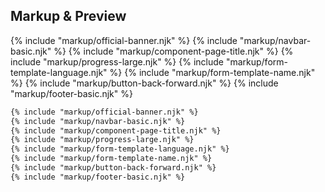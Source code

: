 ﻿## Markup & Preview

{% include "markup/official-banner.njk" %}
{% include "markup/navbar-basic.njk" %}
{% include "markup/component-page-title.njk" %}
{% include "markup/progress-large.njk" %}
{% include "markup/form-template-language.njk" %}
{% include "markup/form-template-name.njk" %}
{% include "markup/button-back-forward.njk" %}
{% include "markup/footer-basic.njk" %}

``` html
{% include "markup/official-banner.njk" %}
{% include "markup/navbar-basic.njk" %}
{% include "markup/component-page-title.njk" %}
{% include "markup/progress-large.njk" %}
{% include "markup/form-template-language.njk" %}
{% include "markup/form-template-name.njk" %}
{% include "markup/button-back-forward.njk" %}
{% include "markup/footer-basic.njk" %}
```
